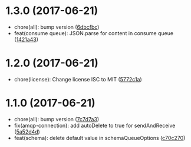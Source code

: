 <a name="1.3.0"></a>
# 1.3.0 (2017-06-21)

* chore(all): bump version ([6dbcfbc](https://github.com/gabliam/amqp/commit/6dbcfbc))
* feat(consume queue): JSON.parse for content in consume queue ([1421a43](https://github.com/gabliam/amqp/commit/1421a43))



<a name="1.2.0"></a>
# 1.2.0 (2017-06-21)

* chore(license): Change license ISC to MIT ([5772c1a](https://github.com/gabliam/amqp/commit/5772c1a))



<a name="1.1.0"></a>
# 1.1.0 (2017-06-21)

* chore(all): bump version ([7c7d7a3](https://github.com/gabliam/amqp/commit/7c7d7a3))
* fix(amqp-connection): add autoDelete to true for sendAndReceive ([5a52d4d](https://github.com/gabliam/amqp/commit/5a52d4d))
* feat(schema): delete default value in schemaQueueOptions ([c70c270](https://github.com/gabliam/amqp/commit/c70c270))



